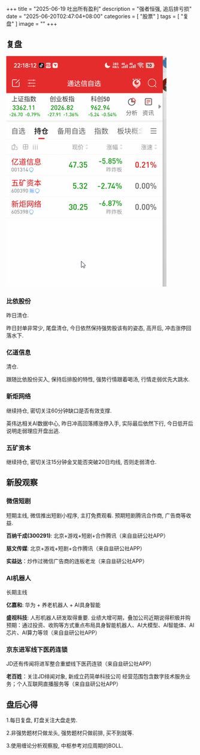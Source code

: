 +++
title = "2025-06-19 吐出所有盈利"
description = "强者恒强, 追后排亏损"
date = "2025-06-20T02:47:04+08:00"
categories = [
	"股票"
]
tags = [
	"复盘"
]
image = ""
+++

## 复盘

<img src="images/2025-06-19_22_18_13.png" 
     onerror="this.onerror=null; this.src='/post/复盘/images/2025-06-19_22_18_13.png';" 
     alt="图片描述" />

### 比依股份

昨日清仓.

昨日封单非常少, 尾盘清仓, 今日依然保持强势股该有的姿态, 高开后, 冲击涨停回落水下.

### 亿道信息

清仓.

跟随比依股份买入, 保持后排股的特性, 强势行情跟着喝汤, 行情走弱优先大跳水.

### 新炬网络

继续持仓, 密切关注60分钟缺口是否有效支撑.

英伟达相关AI数据中心, 昨日冲高回落搏涨停入手, 实际最后依然下行, 今日低开后说明走弱理应开盘出逃. 

### 五矿资本

继续持仓, 密切关注15分钟金叉能否突破20日均线, 否则走弱清仓.

## 新股观察

### 微信短剧

短期主线, 微信推出短剧小程序, 主打免费观看. 预期短剧腾讯合作商, 广告商等收益.

**百纳千成(300291)**: 北京+游戏+短剧+合作腾讯（来自韭研公社APP）

**慈文传媒**: 北京+游戏+短剧+合作腾讯（来自韭研公社APP）

**实益达**：炒作过微信广告商的连板老龙（来自韭研公社APP）

### AI机器人

长期主线

**亿嘉和**: 华为 + 养老机器人 + AI具身智能

**盛视科技**: 人形机器人研发取得重要. 业绩大增可期，叠加公司近期说得积极并购预期：通过投资、收购等方式重点布局具身智能机器人、AI大模型、AI智能体、AI芯片、AI算力等领（来自韭研公社APP）

### 京东进军线下医药连锁

JD还有传闻将进军整合重塑线下医药连锁（来自韭研公社APP）

**老百姓**：关注JD绯闻对象, 新成立药简单科技公司 经营范围包含数字技术服务业务；个人互联网直播服务等（来自韭研公社APP）

## 盘后心得

1.每日复盘, 盯盘关注大盘走势.

2.非强势题材只做龙头, 强势题材只做前排, 买不到就等.

3.使用缠论分析观察股, 中枢参考对应周期的BOLL.
